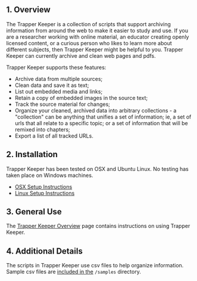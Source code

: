 ## 1. Overview

The Trapper Keeper is a collection of scripts that support archiving information from around the web to make it easier to study and use. If you are a researcher working with online material, an educator creating openly licensed content, or a curious person who likes to learn more about different subjects, then Trapper Keeper might be helpful to you. Trapper Keeper can currently archive and clean web pages and pdfs.

Trapper Keeper supports these features:

* Archive data from multiple sources;
* Clean data and save it as text;
* List out embedded media and links;
* Retain a copy of embedded images in the source text;
* Track the source material for changes;
* Organize your cleaned, archived data into arbitrary collections - a "collection" can be anything that unifies a set of information; ie, a set of urls that all relate to a specific topic; or a set of information that will be remixed into chapters;
* Export a list of all tracked URLs.

## 2. Installation

Trapper Keeper has been tested on OSX and Ubuntu Linux. No testing has taken place on Windows machines.

* [OSX Setup Instructions](https://github.com/billfitzgerald/trapper-keeper/wiki/C.-Installation-in-OSX)
* [Linux Setup Instructions](https://github.com/billfitzgerald/trapper-keeper/wiki/B.-Installation-in-Ubuntu-Linux)

## 3. General Use

The [Trapper Keeper Overview](https://github.com/billfitzgerald/trapper-keeper/wiki/A.-Trapper-Keeper-Overview) page contains instructions on using Trapper Keeper. 

## 4. Additional Details

The scripts in Trapper Keeper use csv files to help organize information. Sample csv files are [included in the](https://github.com/billfitzgerald/trapper-keeper/tree/main/samples) `/samples` directory.
